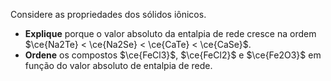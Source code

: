 Considere as propriedades dos sólidos iônicos.

- **Explique** porque o valor absoluto da entalpia de rede cresce na ordem $\ce{Na2Te} < \ce{Na2Se} < \ce{CaTe} < \ce{CaSe}$.
- **Ordene** os compostos $\ce{FeCl3}$, $\ce{FeCl2}$ e $\ce{Fe2O3}$ em função do valor absoluto de entalpia de rede.
